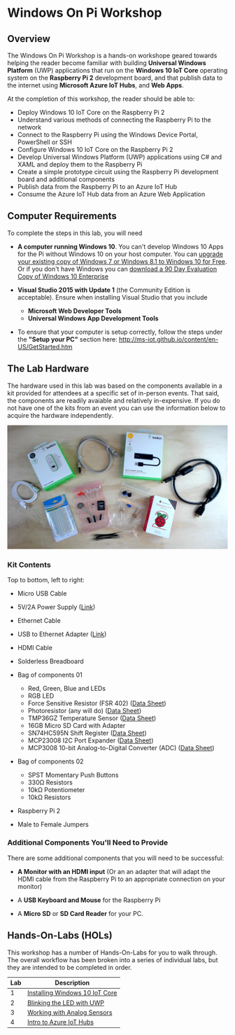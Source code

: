 ﻿# Windows On Pi Workshop

## Overview

The Windows On Pi Workshop is a hands-on workshope geared towards helping the reader become familiar with building **Universal Windows Platform** (UWP) applications that run on the **Windows 10 IoT Core** operating system on the **Raspberry Pi 2** development board, and that publish data to the internet using **Microsoft Azure IoT Hubs**, and **Web Apps**.

At the completion of this workshop, the reader should be able to:

- Deploy Windows 10 IoT Core on the Raspberry Pi 2
- Understand various methods of connecting the Raspberry Pi to the network
- Connect to the Raspberry Pi using the Windows Device Portal, PowerShell or SSH
- Configure Windows 10 IoT Core on the Raspberry Pi 2
- Develop Universal Windows Platform (UWP) applications using C# and XAML and deploy them to the Raspberry Pi
- Create a simple prototype circuit using the Raspberry Pi development board and additional components
- Publish data from the Raspberry Pi to an Azure IoT Hub
- Consume the Azure IoT Hub data from an Azure Web Application

## Computer Requirements

To complete the steps in this lab, you will need 

- **A computer running Windows 10**.  You can't develop Windows 10 Apps for the Pi without Windows 10 on your host computer.  You can [upgrade your existing copy of Windows 7 or Windows 8.1 to Windows 10 for Free](https://www.microsoft.com/en-us/windows/windows-10-upgrade).  Or if you don't have Windows you can [download a 90 Day Evaluation Copy of Windows 10 Enterprise](https://www.microsoft.com/en-us/evalcenter/evaluate-windows-10-enterprise) 
- **Visual Studio 2015 with Update 1** (the Community Edition is acceptable).  Ensure when installing Visual Studio that you include 

	- **Microsoft Web Developer Tools**
	- **Universal Windows App Development Tools**

- To ensure that your computer is setup correctly, follow the steps under the **"Setup your PC"** section here: http://ms-iot.github.io/content/en-US/GetStarted.htm

## The Lab Hardware

The hardware used in this lab was based on the components available in a kit provided for attendees at a specific set of in-person events.  That said, the components are readily avaiable and relatively in-expensive. If you do not have one of the kits from an event you can use the information below to acquire the hardware independently. 

![00010-KitHardware](images/00010-KitHardware.jpg?raw=true "Kit Hardware")

### Kit Contents
Top to bottom, left to right:

- Micro USB Cable
- 5V/2A Power Supply ([Link](http://www.belkin.com/us/F8J052/p/P-F8J052/))
- Ethernet Cable
- USB to Ethernet Adapter ([Link](http://amzn.com/B00E9655LU))
- HDMI Cable
- Solderless Breadboard
- Bag of components 01
	- Red, Green, Blue and LEDs
	- RGB LED
	- Force Sensitive Resistor (FSR 402) ([Data Sheet](http://interlinkelectronics.com/datasheets/Datasheet_FSR.pdf))
	- Photoresistor (any will do) ([Data Sheet](http://www.token.com.tw/pdf/resistor/cds-resistor-pgm.pdf))
	- TMP36GZ Temperature Sensor ([Data Sheet](http://www.analog.com/media/en/technical-documentation/data-sheets/TMP35_36_37.pdf))
	- 16GB Micro SD Card with Adapter
	- SN74HC595N Shift Register ([Data Sheet](http://www.ti.com/lit/ds/symlink/sn74hc595.pdf))
	- MCP23008 I2C Port Expander ([Data Sheet](http://ww1.microchip.com/downloads/en/DeviceDoc/21919e.pdf))
	- MCP3008 10-bit Analog-to-Digital Converter (ADC) ([Data Sheet](http://ww1.microchip.com/downloads/en/DeviceDoc/21295d.pdf))

- Bag of components 02

	- SPST Momentary Push Buttons
	- 330&#937; Resistors
	- 10k&#937; Potentiometer
	- 10k&#937; Resistors

- Raspberry Pi 2
- Male to Female Jumpers

### Additional Components You'll Need to Provide

There are some additional components that you will need to be successful:

- **A Monitor with an HDMI input** (Or an an adapter that will adapt the HDMI cable from the Raspberry Pi to an appropriate connection on your monitor)

- A **USB Keyboard and Mouse** for the Raspberry Pi 

- A **Micro SD** or **SD Card Reader** for your PC. 

## Hands-On-Labs (HOLs)

This workshop has a number of Hands-On-Labs for you to walk through.  The overall workflow has been broken into a series of individual labs, but they are intended to be completed in order. 

<table class="table">
  <thead>
    <tr>
      <th>Lab</th>
      <th>Description</th>
    </tr>
  </thead>
  <tbody>
    <tr>
      <td>1</td>
      <td><a href="./HOLs/01-InstallingWindows10IotCore/">Installing Windows 10 IoT Core</a></td>
    </tr>
    <tr>
      <td>2</td>
      <td><a href="./HOLs/02-BlinkingTheLEDWithUWP/">Blinking the LED with UWP</a></td>
    </tr>
    <tr>
      <td>3</td>
      <td><a href="./HOLs/03-WorkingWithAnalogSensors/">Working with Analog Sensors</a></td>
    </tr>
    <tr>
      <td>4</td>
      <td><a href="./HOLs/04-IntroToAzureIoTHubs/">Intro to Azure IoT Hubs</a></td>
    </tr>
  </tbody>
</table>


